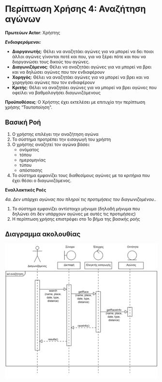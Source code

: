 
# Περίπτωση Χρήσης 4: Αναζήτηση αγώνων
**Πρωτεύων Actor**: Χρήστης

***Ενδιαφερόμενοι:***

*   **Διοργανωτής**: Θέλει να αναζητάει αγώνες για να μπορεί να δει ποιοι άλλοι αγώνες γίνονται ποτέ και που, για να ξέρει πότε και που να διοργανώσει τους δικούς του αγώνες.
*   **Διαγωνιζόμενος**: Θέλει να αναζητάει αγώνες για να μπορεί να βρει και να δηλώσει αγώνες που τον ενδιαφέρουν
*   **Χορηγός**: Θέλει να αναζητάει αγώνες για να μπορεί να βρει και να χορηγήσει αγώνες που τον ενδιαφέρουν
*   **Κριτής**: Θέλει να αναζητάει αγώνες για να μπορεί να βρει αγώνες που οφείλει να βαθμολογήσει διαγωνιζόμενους

**Προϋποθέσεις**: Ο Χρήστης έχει εκτελέσει με επιτυχία την περίπτωση χρήσης “Ταυτοποίηση".  

## Βασική Ροή
1.	Ο χρήστης επιλέγει την αναζήτηση αγώνα
2.	Το σύστημα προτρέπει την εισαγωγή του χρήστη
3.	Ο χρήστης αναζητεί τον αγώνα βάσει:
    * ονόματος
    * τόπου
    * ημερομηνίας
    * τύπου
    * απόστασης
4.	Το σύστημα εμφανίζει τους διαθεσίμους αγώνες με τα κριτήρια που έχει θέσει ο διαγωνιζόμενος.

**Εναλλακτικές Ροές**

*4α. Δεν υπάρχει αγώνας που πληροί τις προτιμήσεις του διαγωνιζομένου..*  
1. Το σύστημα εμφανίζει αντίστοιχο μήνυμα (δηλαδή μήνυμα που δηλώνει ότι δεν υπάρχουν αγώνες με αυτές τις προτιμήσεις) 
2. Η περίπτωση χρήσης επιστρέφει στο 1ο βήμα της βασικής ροής

## Διαγραμμα ακολουθίας
![Διαγραμμα ακολουθίας](uml/requirements/sequence_search.png)
